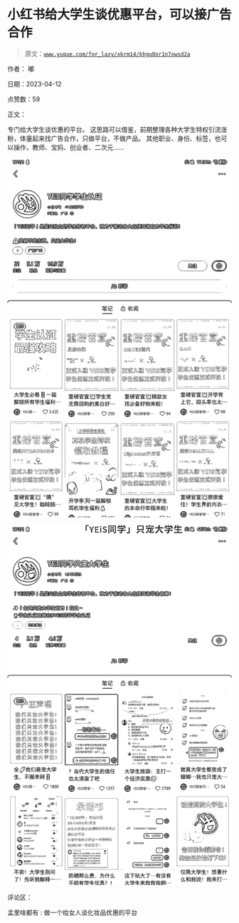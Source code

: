 # 小红书给大学生谈优惠平台，可以接广告合作

> 原文：[`www.yuque.com/for_lazy/xkrm14/khgu0or1n7owsd2a`](https://www.yuque.com/for_lazy/xkrm14/khgu0or1n7owsd2a)

作者： 嘟

日期：2023-04-12

点赞数：59

正文：

专门给大学生谈优惠的平台。 这思路可以借鉴，前期整理各种大学生特权引流涨粉，体量起来找广告合作，只做平台，不做产品。 其他职业、身份、标签，也可以操作，教师、宝妈、创业者、二次元……

![](img/b6fc93d5237a91dc4470bd19820f1b6b.png)

![](img/92f4cf9d2ef73309f2b3b16acbca3609.png)

评论区：

孟里啥都有 : 做一个给女人谈化妆品优惠的平台



